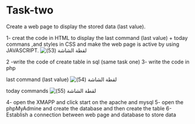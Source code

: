 # Task-two
Create a web page to display the stored data (last value).

1- creat the code in HTML to display the last command (last value) + today commans ,and styles in CSS and make the web page is active by using JAVASCRIPT. 
![‏‏لقطة الشاشة (53)](https://github.com/Amirah110/Task-two/assets/173727118/6ff74e8a-e54d-4513-99f3-fd6baf9d1d48)

2 -write the code of create table in sql (same task one)
3- write the code in php 

last command (last value)
![‏‏لقطة الشاشة (54)](https://github.com/Amirah110/Task-two/assets/173727118/ed6a52d8-c143-4347-80ac-b50cdfe272e5)

today commands
![‏‏لقطة الشاشة (55)](https://github.com/Amirah110/Task-two/assets/173727118/22e42eec-fb98-40a1-9e6c-8b1e37d84799)

4- open the XMAPP and click start on the apache and mysql
5- open the phpMyAdmine and create the database and then create the table
6- Establish a connection between web page and database to store data
